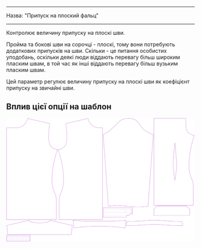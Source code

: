 - - -
Назва: "Припуск на плоский фальц"
- - -

Контролює величину припуску на плоскі шви.

Пройма та бокові шви на сорочці - плоскі, тому вони потребують додаткових припусків на шви. Скільки - це питання особистих уподобань, оскільки деякі люди віддають перевагу більш широким пласким швам, в той час як інші віддають перевагу більш вузьким пласким швам.

Цей параметр регулює величину припуску на плоскі шви як коефіцієнт припуску на звичайні шви.

## Вплив цієї опції на шаблон

![На цьому зображенні показано вплив цієї опції шляхом накладання декількох варіантів, які мають різне значення для цієї опції](simon_ffsa_sample.svg "Вплив цієї опції на шаблон")
